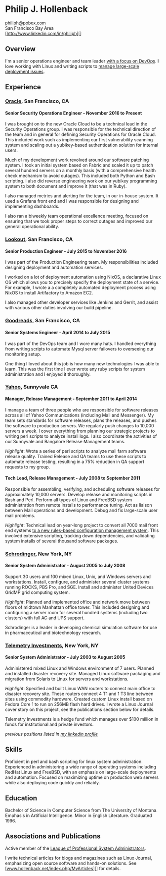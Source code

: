 # Philip J. Hollenback

philiph@pobox.com  
San Francisco Bay Area  
[http://www.linkedin.com/in/philiph][]

## Overview

I'm a senior operations engineer and team leader [with a focus on DevOps][]. 
I love working with Linux and writing scripts to [manage large-scale deployment issues][].

## Experience

### [Oracle][], San Francisco, CA

#### Senior Security Operations Engineer - November 2016 to Present

I was brought on to the new Oracle Cloud to be a technical lead in the Security Operations group.  I was responsible for the technical direction of the team and in general for defining Security Operations for Oracle Cloud.  This included work such as implementing our first vulnerability scanning system and scaling out a yubikey-based authentication solution for internal users.

Much of my development work revolved around our software patching system.  I took an initial system based on Fabric and scaled it up to patch several hundred servers on a monthly basis (with a comprehensive health check mechanism to avoid outages).  This included both Python and Bash scripting.  I also did reverse engineering work on our yubikey programming system to both document and improve it (that was in Ruby).

I also managed metrics and alerting for the team, in our in-house system.  It used a Grafana front end and I was responsible for designing and implementing dashboards.

I also ran a biweekly team operational excellence meeting, focused on ensuring that we took proper steps to correct outages and improved our general operational ability.

### [Lookout][], San Francisco, CA

#### Senior Production Engineer - July 2015 to November 2016

I was part of the Production Engineering team. My responsibilities included designing deployment and automation services.

I worked on a lot of deployment automation using NixOS, a declarative Linux OS which allows you to precisely specify the deployment state of a service. For example, I wrote a a completely automated deployment process using NixOS to install Artifactory to Amazon EC2.

I also managed other developer services like Jenkins and Gerrit, and assist with various other duties involving our build pipeline.

### [Goodreads][], San Francisco, CA

#### Senior Systems Engineer - April 2014 to July 2015

I was part of the DevOps team and I wore many hats. I handled everything from writing scripts to automate Mysql server failovers to overseeing our monitoring setup.

One thing I loved about this job is how many new technologies I was able to learn. This was the first time I ever wrote any ruby scripts for system administration and I enjoyed it thoroughly.

### [Yahoo][], Sunnyvale CA

#### Manager, Release Management - September 2011 to April 2014

I manage a team of three people who are responsible for software
releases across all of Yahoo Communications (including Mail and
Messenger). My team sets standards for software releases, plans the
releases, and pushes the software to production servers. We regularly
push changes to 10,000 servers a week. I cover everything from planning
our strategic projects to writing perl scripts to analyze install logs.
I also coordinate the activities of our Sunnyvale and Bangalore Release
Management teams.

*Highlight*: Wrote a series of perl scripts to analyze mail farm
software release quality. Trained Release and QA teams to use these
scripts to automate release testing, resulting in a 75% reduction in QA
support requests to my group.

#### Tech Lead, Release Management - July 2008 to September 2011

Responsible for assembling, verifying, and scheduling software releases
for approximately 10,000 servers. Develop release and monitoring scripts
in Bash and Perl. Perform all types of Linux and FreeBSD system
administration from remote installs to performance tuning. Act as
liaison between Mail operations and development. Debug and fix
large-scale user mail problems.

*Highlight*: Technical lead on year-long project to convert all 7000
mail front end systems
[to a new rules-based configuration management system][]. This
involved  extensive scripting, tracking down dependencies, and
validating system installs of several thousand software packages.

### [Schrodinger][], New York, NY

#### Senior System Administrator - August 2005 to July 2008

Support 30 users and 100 mixed Linux, Unix, and Windows servers and
workstations. Install, configure, and administer several cluster systems
running ROCKS, PBS Pro, and SGE. Install and administer United Devices
GridMP grid computing system.

*Highlight*: Planned and implemented office and network move between
floors of midtown Manhattan office tower. This included designing and
configuring a server room for several hundred systems (including two
clusters) with full AC and UPS support.

Schrodinger is a leader in developing chemical simulation software for
use in pharmaceutical and biotechnology research.

### [Telemetry Investments][], New York, NY

#### Senior System Administrator - July 2003 to August 2005

Administered mixed Linux and Windows environment of 7 users. Planned and
installed disaster recovery site. Managed Linux software packaging and
migration from Solaris to Linux for servers and workstations.

*Highlight*: Specified and built Linux WAN routers to connect main
office to disaster recovery site. These routers connect 4 T1 and 1 T3
line between sites using commodity hardware. Created custom Linux
install based on Fedora Core 1 to run on 256MB flash hard drives. I
wrote a Linux Journal cover story on this project, see the publications
section below for details.

Telemetry Investments is a hedge fund which manages over $100 million in
funds for institutional and private investors.

*previous positions listed in [my linkedin
profile][http://www.linkedin.com/in/philiph]*

## Skills

Proficient in perl and bash scripting for linux system administration.
Experienced in administering a wide range of operating systems including
RedHat Linux and FreeBSD, with an emphasis on large-scale deployments
and automation. Focused on maximizing uptime on production web servers
while also deploying code quickly and reliably.

## Education

Bachelor of Science in Computer Science from The University of Montana.
Emphasis in Artificial Intelligence. Minor in English Literature.
Graduated 1996.

## Associations and Publications

Active member of the [League of Professional System Administrators][].

I write technical articles for blogs and magazines such as Linux
Journal, emphasizing open source software and hands-on solutions. See
[www.hollenback.net/index.php/MyArticles][] for details.

  [http://www.linkedin.com/in/philiph]: http://www.linkedin.com/in/philiph
  [with a focus on DevOps]: http://www.hollenback.net/index.php/DevOpsMeansDontBeAnAhole
  [manage large-scale deployment issues]: http://www.hollenback.net/index.php/ServerLoadSpreading
  [Oracle]: https://cloud.oracle.com/
  [Lookout]: https://www.lookout.com/
  [Goodreads]: https://www.goodreads.com/
  [Yahoo]: http://www.yahoo.com
  [to a new rules-based configuration management system]: https://db.usenix.org/events/lisa10/tech/full_papers/Hollenback.pdf
  [Schrodinger]: http://www.schrodinger.com
  [Telemetry Investments]: http://telemetry-investments.com/
  [League of Professional System Administrators]: http://lopsa.org
  [www.hollenback.net/index.php/MyArticles]: http://www.hollenback.net/index.php/MyArticles
